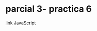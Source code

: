 # parcial 3- practica 6

[link](https://maxib62.github.io/practica6Javascript/)
[JavaScript](mostrardatos.js)